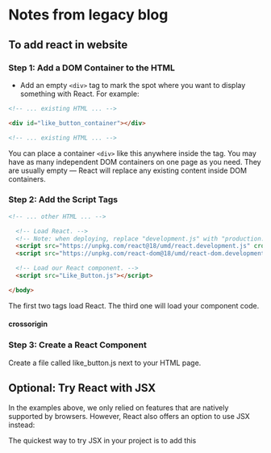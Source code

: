 # Notes from legacy blog

## To add react in website
### Step 1: Add a DOM Container to the HTML
- Add an empty ```<div>``` tag to mark the spot where you want to display something with React. For example:
```html
<!-- ... existing HTML ... -->

<div id="like_button_container"></div>

<!-- ... existing HTML ... -->
```
You can place a container ```<div>``` like this anywhere inside the <body> tag. You may have as many independent DOM containers on one page as you need. They are usually empty — React will replace any existing content inside DOM containers.

### Step 2: Add the Script Tags
```html
<!-- ... other HTML ... -->

  <!-- Load React. -->
  <!-- Note: when deploying, replace "development.js" with "production.min.js". -->
  <script src="https://unpkg.com/react@18/umd/react.development.js" crossorigin></script>
  <script src="https://unpkg.com/react-dom@18/umd/react-dom.development.js" crossorigin></script>

  <!-- Load our React component. -->
  <script src="Like_Button.js"></script>

</body>
```

The first two tags load React. The third one will load your component code.

#### crossorigin
<!--todo-->

### Step 3: Create a React Component

Create a file called like_button.js next to your HTML page.

## Optional: Try React with JSX
In the examples above, we only relied on features that are natively supported by browsers.
However, React also offers an option to use JSX instead:

The quickest way to try JSX in your project is to add this <script> tag to your page:
```<script src="https://unpkg.com/babel-standalone@6/babel.min.js"></script>```

Now you can use JSX in any <script> tag by adding type="text/babel" attribute to it.

```jsx
return (
  <button onClick={() => this.setState({ liked: true })}>
    Like
  </button>
);
```

However, it makes your website slow and isn’t suitable for production. Rather, you can set up a JSX preprocessor to convert all your <script> tags automatically.

### Add JSX to a Project
Go to your project folder in the terminal, and paste these two commands:

Step 1: Run npm init -y
Step 2: Run npm install babel-cli@6 babel-preset-react-app@3

This will add a production-ready JSX setup to your project.

### Run JSX Preprocessor
Create a folder called src and run this terminal command:

```npx babel --watch src --out-dir . --presets react-app/prod```

The tool we just used is called Babel. It converts JSX into regular JavaScript so that the browser can understand it.

## Useful Notes
### React Components
In React, there are two primary ways to define components: class components and functional components. Let's explore the differences between them:

1. Class Components:
   Class components are JavaScript classes that extend the `React.Component` base class. They use the ES6 class syntax and are the traditional way of defining components in React. Class components have a specific lifecycle and can hold state.

   Here's an example of a class component:

   ```jsx
   import React, { Component } from 'react';

   class MyComponent extends Component {
     render() {
       return <div>Hello, World!</div>;
     }
   }
   ```

   Class components have access to lifecycle methods such as `componentDidMount`, `componentDidUpdate`, and `componentWillUnmount`, allowing you to control component behavior at different stages of its lifecycle. They also support state management using the `this.state` object.

2. Functional Components:
   Functional components are JavaScript functions that accept props as arguments and return React elements. They are simpler and easier to read compared to class components. Functional components were traditionally used for presentational or stateless components. However, with the introduction of React Hooks in React 16.8, functional components gained the ability to manage state and use lifecycle methods.

   Here's an example of a functional component:

   ```jsx
   import React from 'react';

   function MyComponent(props) {
     return <div>Hello, World!</div>;
   }
   ```

   With the introduction of Hooks, functional components can now use the `useState` hook to manage state and other hooks like `useEffect` to handle side effects. Hooks provide a more flexible and concise way to manage component state and lifecycle compared to class components.

Both class components and functional components have their use cases. However, functional components with Hooks have become the preferred approach in recent versions of React due to their simplicity and improved capabilities.
